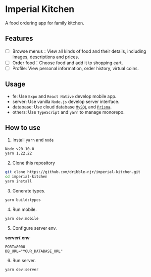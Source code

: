 # Imperial Kitchen

A food ordering app for family kitchen.

## Features

- [ ] Browse menus：View all kinds of food and their details, including images, descriptions and prices.
- [ ] Order food：Choose food and add it to shopping cart.
- [ ] Profile: View personal information, order history, virtual coins.

## Usage

- fe: Use `Expo` and `React Native` develop mobile app.
- server: Use vanilla `Node.js` develop server interface.
- database: Use cloud database [`MySQL`](https://www.mysql.com/) and [`Prisma`](https://www.prisma.io/).
- others: Use `TypeScript` and `yarn` to manage monorepo.

## How to use

1. Install `yarn` and `node`

```sh
Node v20.10.0
yarn 1.22.22
```

2. Clone this repository

```sh
git clone https://github.com/dribble-njr/imperial-kitchen.git
cd imperial-kitchen
yarn install
```

3. Generate types.

```sh
yarn build:types
```

4. Run mobile.

```sh
yarn dev:mobile
```

5. Configure server env.

**server/.env**

```
PORT=8000
DB_URL="YOUR_DATABASE_URL"
```

6. Run server.

```sh
yarn dev:server
```
